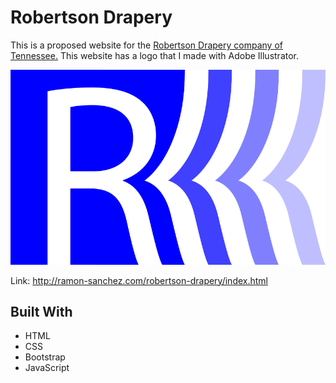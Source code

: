 # Robertson Drapery

This is a proposed website for the [Robertson Drapery company of Tennessee.](http://ramon-sanchez.com/robertson-drapery/index.html) This website has a logo that I made with Adobe Illustrator.

![alt text](./img/logo.png "Logo")

Link: http://ramon-sanchez.com/robertson-drapery/index.html

## Built With
* HTML
* CSS
* Bootstrap
* JavaScript